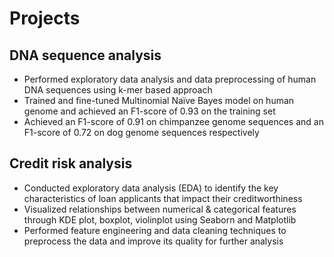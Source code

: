 # Projects

## DNA sequence analysis 
- Performed exploratory data analysis and data preprocessing of human DNA sequences using k-mer based approach
- Trained and fine-tuned Multinomial Naïve Bayes model on human genome and achieved an F1-score of 0.93 on the training set
- Achieved an F1-score of 0.91 on chimpanzee genome sequences and an F1-score of 0.72 on dog genome sequences respectively

## Credit risk analysis 
- Conducted exploratory data analysis (EDA) to identify the key characteristics of loan applicants that impact their creditworthiness
- Visualized relationships between numerical & categorical features through KDE plot, boxplot, violinplot using Seaborn and Matplotlib
- Performed feature engineering and data cleaning techniques to preprocess the data and improve its quality for further analysis

